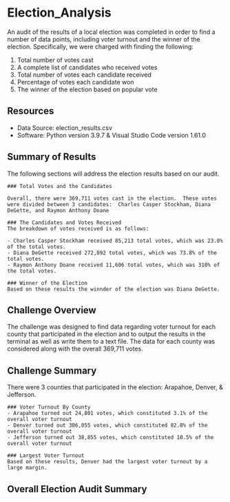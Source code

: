 # Election_Analysis
An audit of the results of a local election was completed in order to find a number of data points, including voter turnout and the winner of the election.  Specifically, we were charged with finding the following:

1. Total number of votes cast
2. A complete list of candidates who received votes
3. Total number of votes each candidate received
4. Percentage of votes each candidate won
5. The winner of the election based on popular vote

## Resources
- Data Source: election_results.csv
- Software:  Python version 3.9.7 & Visual Studio Code version 1.61.0

## Summary of Results
The following sections will address the election results based on our audit.

    ### Total Votes and the Candidates

    Overall, there were 369,711 votes cast in the election.  These votes were divided between 3 candidates:  Charles Casper Stockham, Diana DeGette, and Raymon Anthony Doane

    ### The Candidates and Votes Received
    The breakdown of votes received is as follows:

    - Charles Casper Stockham received 85,213 total votes, which was 23.0% of the total votes.
    - Diana DeGette received 272,892 total votes, which was 73.8% of the total votes.
    - Raymon Anthony Doane received 11,606 total votes, which was 310% of the total votes.

    ### Winner of the Election
    Based on these results the winnder of the election was Diana DeGette.

## Challenge Overview
The challenge was designed to find data regarding voter turnout for each county that participated in the election and to output the results in the terminal as well as write them to a text file. The data for each county was considered along with the overall 369,711 votes.


## Challenge Summary
There were 3 counties that participated in the election:  Arapahoe, Denver, & Jefferson. 

    ### Voter Turnout By County
    - Arapahoe turned out 24,801 votes, which constituted 3.1% of the overall voter turnout
    - Denver turned out 306,055 votes, which constituted 82.8% of the overall voter turnout
    - Jefferson turned out 38,855 votes, which constituted 10.5% of the overall voter turnout

    ### Largest Voter Turnout
    Based on these results, Denver had the largest voter turnout by a large margin.

## Overall Election Audit Summary
